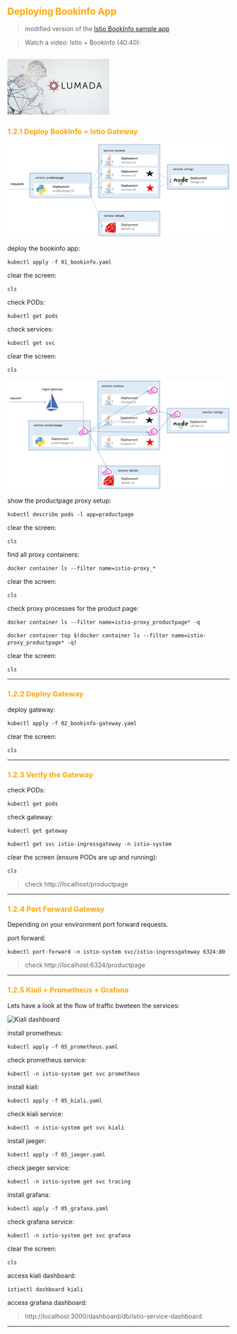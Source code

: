 ## <font color="orange"> Deploying Bookinfo App </font>
> modified version of the [Istio BookInfo sample app](https://github.com/istio/istio/tree/master/samples/bookinfo)

> Watch a video: Istio + Bookinfo (40:40):  

[![Istio Installation](./img/lumada.png)](https://youtu.be/Rs08YxgF0H8 "Istio Installation")
---

### <font color="orange"> 1.2.1 Deploy BookInfo + Istio Gateway</font>
![Bookinfo App](./img/bookinfo.png)

deploy the bookinfo app:
```
kubectl apply -f 01_bookinfo.yaml
```
clear the screen:
```
cls
```
check PODs:
```
kubectl get pods
```
check services:
```
kubectl get svc
```
clear the screen:
```
cls
```

![Bookinfo App](./img/bookinfo-istio.png)

show the productpage proxy setup:
```
kubectl describe pods -l app=productpage
```
clear the screen:
```
cls
```
find all proxy containers:
```
docker container ls --filter name=istio-proxy_*
```
clear the screen:
```
cls
````
check proxy processes for the product page:
```
docker container ls --filter name=istio-proxy_productpage* -q  
```
```
docker container top $(docker container ls --filter name=istio-proxy_productpage* -q)
```
clear the screen:
```
cls
````
---

### <font color="orange"> 1.2.2 Deploy Gateway </font>
deploy gateway:
```
kubectl apply -f 02_bookinfo-gateway.yaml
```
clear the screen:
```
cls
````
---

### <font color="orange"> 1.2.3 Verify the Gateway </font>
check PODs:
```
kubectl get pods
```
check gateway:
```
kubectl get gateway
```
```
kubectl get svc istio-ingressgateway -n istio-system
```
clear the screen (ensure PODs are up and running):
```
cls
````
> check http://localhost/productpage

---
### <font color="orange"> 1.2.4 Port Forward Gateway </font>
Depending on your environment port forward requests. 

port forward:
````
kubectl port-forward -n istio-system svc/istio-ingressgateway 6324:80
````
> check http://localhost:6324/productpage
----

### <font color="orange"> 1.2.5 Kiali + Prometheus + Grafana </font>
Lets have a look at the flow of traffic bweteen the services:

![Kiali dashboard](./img/kiali.png)

install prometheus:  
````
kubectl apply -f 05_prometheus.yaml
````
check prometheus service:
````
kubectl -n istio-system get svc prometheus
````
install kiali:
````
kubectl apply -f 05_kiali.yaml
````
check kiali service:
````
kubectl -n istio-system get svc kiali
````
install jaeger:  
````
kubectl apply -f 05_jaeger.yaml
````
check jaeger service:
````
kubectl -n istio-system get svc tracing
````
install grafana:
````
kubectl apply -f 05_grafana.yaml
````
check grafana service:
````
kubectl -n istio-system get svc grafana
````
clear the screen:
```
cls
````
access kiali dashboard:
```
istioctl dashboard kiali
````
access grafana dashboard:

> http://localhost:3000/dashboard/db/istio-service-dashboard

---